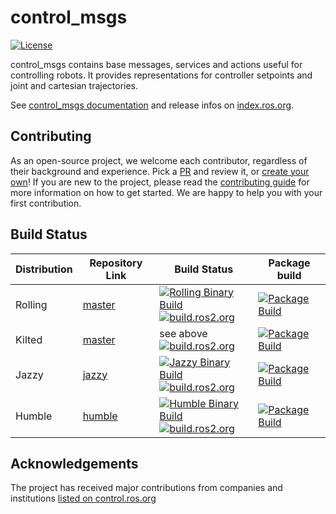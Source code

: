 # control_msgs

[![License](https://img.shields.io/badge/License-BSD_3_Clause-blue.svg)](https://opensource.org/license/bsd-3-clause)

control_msgs contains base messages, services and actions useful for controlling robots. It provides representations for controller setpoints and joint and cartesian trajectories.

See [control_msgs documentation](http://docs.ros.org/en/rolling/p/control_msgs/) and release infos on [index.ros.org](http://index.ros.org/p/control_msgs).

## Contributing

As an open-source project, we welcome each contributor, regardless of their background and experience. Pick a [PR](https://github.com/ros-controls/control_msgs/pulls) and review it, or [create your own](https://github.com/ros-controls/control_msgs/contribute)!
If you are new to the project, please read the [contributing guide](https://control.ros.org/rolling/doc/contributing/contributing.html) for more information on how to get started. We are happy to help you with your first contribution.

## Build Status

| Distribution | Repository Link | Build Status  | Package build |
|--------------|-----------------|--------------|--------------|
| Rolling     | [master](https://github.com/ros-controls/control_msgs/tree/master) | [![Rolling Binary Build](https://github.com/ros-controls/control_msgs/actions/workflows/rolling-build.yml/badge.svg?branch=master)](https://github.com/ros-controls/control_msgs/actions/workflows/rolling-build.yml) <br> [![build.ros2.org](https://build.ros2.org/buildStatus/icon?job=Rdev__control_msgs__ubuntu_noble_amd64&subject=build.ros2.org)](https://build.ros2.org/job/Rdev__control_msgs__ubuntu_noble_amd64/) |  [![Package Build](https://build.ros2.org/buildStatus/icon?job=Rbin_uN64__control_msgs__ubuntu_noble_amd64__binary)](https://build.ros2.org/job/Rbin_uN64__control_msgs__ubuntu_noble_amd64__binary/) |
| Kilted     | [master](https://github.com/ros-controls/control_msgs/tree/master) | see above <br> [![build.ros2.org](https://build.ros2.org/buildStatus/icon?job=Kdev__control_msgs__ubuntu_noble_amd64&subject=build.ros2.org)](https://build.ros2.org/job/Kdev__control_msgs__ubuntu_noble_amd64/) |  [![Package Build](https://build.ros2.org/buildStatus/icon?job=Kbin_uN64__control_msgs__ubuntu_noble_amd64__binary)](https://build.ros2.org/job/Kbin_uN64__control_msgs__ubuntu_noble_amd64__binary/) |
| Jazzy     | [jazzy](https://github.com/ros-controls/control_msgs/tree/jazzy) | [![Jazzy Binary Build](https://github.com/ros-controls/control_msgs/actions/workflows/jazzy-build.yml/badge.svg?branch=jazzy)](https://github.com/ros-controls/control_msgs/actions/workflows/jazzy-build.yml) <br> [![build.ros2.org](https://build.ros2.org/buildStatus/icon?job=Jdev__control_msgs__ubuntu_noble_amd64&subject=build.ros2.org)](https://build.ros2.org/job/Jdev__control_msgs__ubuntu_noble_amd64/) | [![Package Build](https://build.ros2.org/buildStatus/icon?job=Jbin_uN64__control_msgs__ubuntu_noble_amd64__binary)](https://build.ros2.org/job/Jbin_uN64__control_msgs__ubuntu_noble_amd64__binary/) |
| Humble      | [humble](https://github.com/ros-controls/control_msgs/tree/humble) | [![Humble Binary Build](https://github.com/ros-controls/control_msgs/actions/workflows/humble-build.yml/badge.svg)](https://github.com/ros-controls/control_msgs/actions/workflows/humble-build.yml) <br> [![build.ros2.org](https://build.ros2.org/buildStatus/icon?job=Hdev__control_msgs__ubuntu_jammy_amd64&subject=build.ros2.org)](https://build.ros2.org/job/Hdev__control_msgs__ubuntu_jammy_amd64/) | [![Package Build](https://build.ros2.org/buildStatus/icon?job=Hbin_uJ64__control_msgs__ubuntu_jammy_amd64__binary)](https://build.ros2.org/job/Hbin_uJ64__control_msgs__ubuntu_jammy_amd64__binary/) |

## Acknowledgements

The project has received major contributions from companies and institutions [listed on control.ros.org](https://control.ros.org/rolling/doc/acknowledgements/acknowledgements.html)
